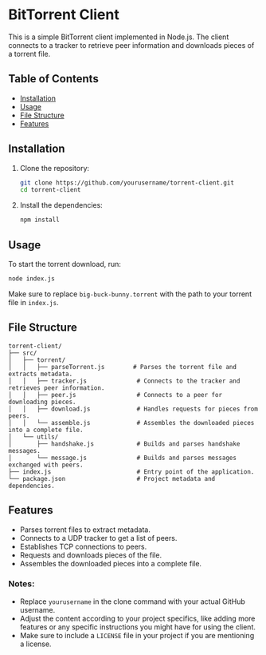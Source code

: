 # BitTorrent Client

This is a simple BitTorrent client implemented in Node.js. The client connects to a tracker to retrieve peer information and downloads pieces of a torrent file.

## Table of Contents

- [Installation](#installation)
- [Usage](#usage)
- [File Structure](#file-structure)
- [Features](#features)

## Installation

1. Clone the repository:
   ```bash
   git clone https://github.com/yourusername/torrent-client.git
   cd torrent-client
   ```

2. Install the dependencies:
   ```bash
   npm install
   ```

## Usage

To start the torrent download, run:

```bash
node index.js
```

Make sure to replace `big-buck-bunny.torrent` with the path to your torrent file in `index.js`.

## File Structure

```
torrent-client/
├── src/
│   ├── torrent/
│   │   ├── parseTorrent.js        # Parses the torrent file and extracts metadata.
│   │   ├── tracker.js              # Connects to the tracker and retrieves peer information.
│   │   ├── peer.js                 # Connects to a peer for downloading pieces.
│   │   ├── download.js             # Handles requests for pieces from peers.
│   │   └── assemble.js             # Assembles the downloaded pieces into a complete file.
│   └── utils/
│       ├── handshake.js            # Builds and parses handshake messages.
│       └── message.js              # Builds and parses messages exchanged with peers.
├── index.js                        # Entry point of the application.
└── package.json                    # Project metadata and dependencies.
```

## Features

- Parses torrent files to extract metadata.
- Connects to a UDP tracker to get a list of peers.
- Establishes TCP connections to peers.
- Requests and downloads pieces of the file.
- Assembles the downloaded pieces into a complete file.

### Notes:
- Replace `yourusername` in the clone command with your actual GitHub username.
- Adjust the content according to your project specifics, like adding more features or any specific instructions you might have for using the client.
- Make sure to include a `LICENSE` file in your project if you are mentioning a license.